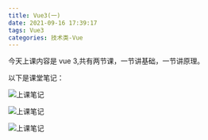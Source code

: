 ```yaml
---
title: Vue3(一)
date: 2021-09-16 17:39:17
tags: Vue3
categories: 技术类-Vue
---
```

<meta name="referrer" content="no-referrer"/>

今天上课内容是 vue 3,共有两节课，一节讲基础，一节讲原理。

以下是课堂笔记：

![上课笔记](https://upload-images.jianshu.io/upload_images/13931286-4c145b32d10b1824.jpg?imageMogr2/auto-orient/strip%7CimageView2/2/w/1240) 

![上课笔记](https://upload-images.jianshu.io/upload_images/13931286-3e37e261f17cbf13.jpg?imageMogr2/auto-orient/strip%7CimageView2/2/w/1240) 

![上课笔记](https://upload-images.jianshu.io/upload_images/13931286-673deca33d797bcb.jpg?imageMogr2/auto-orient/strip%7CimageView2/2/w/1240) 